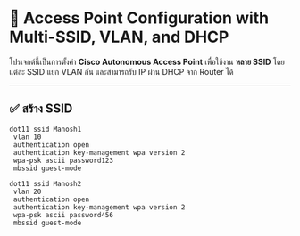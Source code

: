 # 📡 Access Point Configuration with Multi-SSID, VLAN, and DHCP

โปรเจกต์นี้เป็นการตั้งค่า **Cisco Autonomous Access Point** เพื่อใช้งาน **หลาย SSID** โดยแต่ละ SSID แยก VLAN กัน และสามารถรับ IP ผ่าน DHCP จาก Router ได้

---

## ✅ สร้าง SSID

```shell
dot11 ssid Manosh1
 vlan 10
 authentication open
 authentication key-management wpa version 2
 wpa-psk ascii password123
 mbssid guest-mode

dot11 ssid Manosh2
 vlan 20
 authentication open
 authentication key-management wpa version 2
 wpa-psk ascii password456
 mbssid guest-mode
